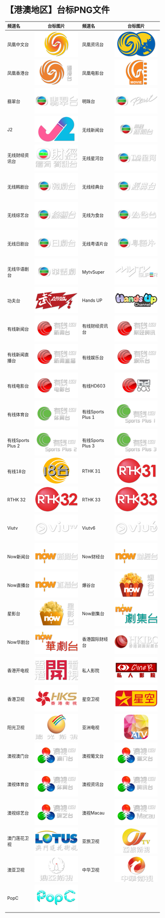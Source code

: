 # 【港澳地区】台标PNG文件
|频道名|台标图片|频道名|台标图片|
|:---|:---:|:---|:---:|
|凤凰中文台|<img src="https://raw.githubusercontent.com/liuyilong80880/tvlog/main/img/Phoenix1.png">|凤凰资讯台|<img src="https://raw.githubusercontent.com/liuyilong80880/tvlog/main/img/Phoenix2.png">|
|凤凰香港台|<img src="https://raw.githubusercontent.com/liuyilong80880/tvlog/main/img/Phoenix3.png">|凤凰电影台|<img src="https://raw.githubusercontent.com/liuyilong80880/tvlog/main/img/Phoenix4.png">|
|翡翠台|<img src="https://raw.githubusercontent.com/liuyilong80880/tvlog/main/img/TVB1.png">|明珠台|<img src="https://raw.githubusercontent.com/liuyilong80880/tvlog/main/img/TVB2.png">|
|J2|<img src="https://raw.githubusercontent.com/liuyilong80880/tvlog/main/img/TVB3.png">|无线新闻台|<img src="https://raw.githubusercontent.com/liuyilong80880/tvlog/main/img/TVB4.png">|
|无线财经资讯台|<img src="https://raw.githubusercontent.com/liuyilong80880/tvlog/main/img/TVB5.png">|无线星河台|<img src="https://raw.githubusercontent.com/liuyilong80880/tvlog/main/img/TVB6.png">|
|无线韩剧台|<img src="https://raw.githubusercontent.com/liuyilong80880/tvlog/main/img/TVB7.png">|无线经典台|<img src="https://raw.githubusercontent.com/liuyilong80880/tvlog/main/img/TVB8.png">|
|无线综艺台|<img src="https://raw.githubusercontent.com/liuyilong80880/tvlog/main/img/TVB9.png">|无线为食台|<img src="https://raw.githubusercontent.com/liuyilong80880/tvlog/main/img/TVB10.png">|
|无线日剧台|<img src="https://raw.githubusercontent.com/liuyilong80880/tvlog/main/img/TVB11.png">|无线粤语片台|<img src="https://raw.githubusercontent.com/liuyilong80880/tvlog/main/img/TVB12.png">|
|无线华语剧台|<img src="https://raw.githubusercontent.com/liuyilong80880/tvlog/main/img/TVB13.png">|MytvSuper|<img src="https://raw.githubusercontent.com/liuyilong80880/tvlog/main/img/TVB14.png">|
|功夫台|<img src="https://raw.githubusercontent.com/liuyilong80880/tvlog/main/img/TVB15.png">|Hands UP|<img src="https://raw.githubusercontent.com/liuyilong80880/tvlog/main/img/TVB16.png">|
|有线新闻台|<img src="https://raw.githubusercontent.com/liuyilong80880/tvlog/main/img/icable1.png">|有线财经资讯台|<img src="https://raw.githubusercontent.com/liuyilong80880/tvlog/main/img/icable2.png">|
|有线新闻直播台|<img src="https://raw.githubusercontent.com/liuyilong80880/tvlog/main/img/icable3.png">|有线娱乐台|<img src="https://raw.githubusercontent.com/liuyilong80880/tvlog/main/img/icable4.png">|
|有线电影台|<img src="https://raw.githubusercontent.com/liuyilong80880/tvlog/main/img/icable5.png">|有线HD603|<img src="https://raw.githubusercontent.com/liuyilong80880/tvlog/main/img/icable6.png">|
|有线体育台|<img src="https://raw.githubusercontent.com/liuyilong80880/tvlog/main/img/icable7.png">|有线Sports Plus 1|<img src="https://raw.githubusercontent.com/liuyilong80880/tvlog/main/img/icable8.png">|
|有线Sports Plus 2|<img src="https://raw.githubusercontent.com/liuyilong80880/tvlog/main/img/icable9.png">|有线Sports Plus 3|<img src="https://raw.githubusercontent.com/liuyilong80880/tvlog/main/img/icable10.png">|
|有线18台|<img src="https://raw.githubusercontent.com/liuyilong80880/tvlog/main/img/icable11.png">|RTHK 31|<img src="https://raw.githubusercontent.com/liuyilong80880/tvlog/main/img/RTHK31.png">|
|RTHK 32|<img src="https://raw.githubusercontent.com/liuyilong80880/tvlog/main/img/RTHK32.png">|RTHK 33|<img src="https://raw.githubusercontent.com/liuyilong80880/tvlog/main/img/RTHK33.png">|
|Viutv|<img src="https://raw.githubusercontent.com/liuyilong80880/tvlog/main/img/viutv.png">|Viutv6|<img src="https://raw.githubusercontent.com/liuyilong80880/tvlog/main/img/viutv6.png">|
|Now新闻台|<img src="https://raw.githubusercontent.com/liuyilong80880/tvlog/main/img/now1.png">|Now财经台|<img src="https://raw.githubusercontent.com/liuyilong80880/tvlog/main/img/now2.png">|
|Now直播台|<img src="https://raw.githubusercontent.com/liuyilong80880/tvlog/main/img/now3.png">|爆谷台|<img src="https://raw.githubusercontent.com/liuyilong80880/tvlog/main/img/now4.png">|
|星影台|<img src="https://raw.githubusercontent.com/liuyilong80880/tvlog/main/img/now5.png">|Now剧集台|<img src="https://raw.githubusercontent.com/liuyilong80880/tvlog/main/img/now6.png">|
|Now华剧台|<img src="https://raw.githubusercontent.com/liuyilong80880/tvlog/main/img/now7.png">|香港国际财经台|<img src="https://raw.githubusercontent.com/liuyilong80880/tvlog/main/img/xggjcj.png">|
|香港开电视|<img src="https://raw.githubusercontent.com/liuyilong80880/tvlog/main/img/xgkai.png">|私人影院|<img src="https://raw.githubusercontent.com/liuyilong80880/tvlog/main/img/sirenyy.png">|
|香港卫视|<img src="https://raw.githubusercontent.com/liuyilong80880/tvlog/main/img/HKS.png">|星空卫视|<img src="https://raw.githubusercontent.com/liuyilong80880/tvlog/main/img/Startv.png">|
|阳光卫视|<img src="https://raw.githubusercontent.com/liuyilong80880/tvlog/main/img/Suntv.png">|亚洲电视|<img src="https://raw.githubusercontent.com/liuyilong80880/tvlog/main/img/ATV.png">|
|澳视澳门台|<img src="https://raw.githubusercontent.com/liuyilong80880/tvlog/main/img/Aoshi1.png">|澳视葡文台|<img src="https://raw.githubusercontent.com/liuyilong80880/tvlog/main/img/Aoshi2.png">|
|澳视体育台|<img src="https://raw.githubusercontent.com/liuyilong80880/tvlog/main/img/Aoshi3.png">|澳视资讯台|<img src="https://raw.githubusercontent.com/liuyilong80880/tvlog/main/img/Aoshi4.png">|
|澳视综艺台|<img src="https://raw.githubusercontent.com/liuyilong80880/tvlog/main/img/Aoshi5.png">|澳视Macau|<img src="https://raw.githubusercontent.com/liuyilong80880/tvlog/main/img/Aoshi6.png">|
|澳门莲花卫视|<img src="https://raw.githubusercontent.com/liuyilong80880/tvlog/main/img/Lotus.png">|亚旅卫视|<img src="https://raw.githubusercontent.com/liuyilong80880/tvlog/main/img/ACTSTV.png">|
|澳亚卫视|<img src="https://raw.githubusercontent.com/liuyilong80880/tvlog/main/img/Aoya.png">|中华卫视|<img src="https://raw.githubusercontent.com/liuyilong80880/tvlog/main/img/CHTV.png">|
|PopC|<img src="https://raw.githubusercontent.com/liuyilong80880/tvlog/main/img/popc.png">
